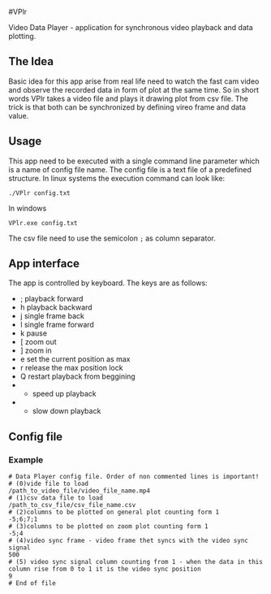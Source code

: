 #VPlr

Video Data Player - application for synchronous video playback and data plotting.

## The Idea

Basic idea for this app arise from real life need to watch the fast cam video and observe the recorded data in form of plot at the same time.
So in short words VPlr takes a video file and plays it drawing plot from csv file.
The trick is that both can be synchronized by defining vireo frame and data value.

## Usage

This app need to be executed with a single command line parameter which is a name of config file name.
The config file is a text file of a predefined structure.
In linux systems the execution command can look like:

```
./VPlr config.txt
```
In windows

```
VPlr.exe config.txt
```

The csv file need to use the semicolon `;` as column separator.

## App interface

The app is controlled by keyboard. The keys are as follows:
 - ; playback forward
 - h playback backward
 - j single frame back
 - l single frame forward
 - k pause
 - [ zoom out 
 - ] zoom in
 - e set the current position as max
 - r release the max position lock
 - Q restart playback from beggining
 - + speed up playback
 - - slow down playback
 

## Config file

### Example
```
# Data Player config file. Order of non commented lines is important!
# (0)vide file to load
/path_to_video_file/video_file_name.mp4
# (1)csv data file to load
/path_to_csv_file/csv_file_name.csv
# (2)columns to be plotted on general plot counting form 1
-5;6;7;1
# (3)columns to be plotted on zoom plot counting form 1
-5;4
# (4)video sync frame - video frame thet syncs with the video sync signal
500
# (5) video sync signal column counting from 1 - when the data in this column rise from 0 to 1 it is the video sync position
9
# End of file

```

